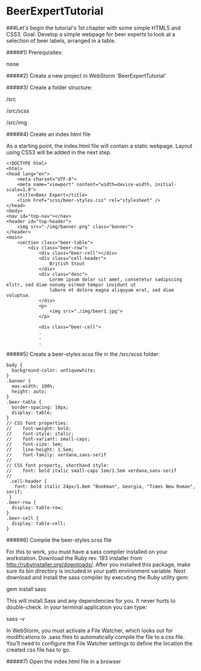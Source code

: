 BeerExpertTutorial
==================

###Let's begin the tutorial's 1st chapter with some simple HTML5 and CSS3.
Goal: Develop a simple webpage for beer experts to look at a selection of beer labels, arranged in a table.

#####1) Prerequisites:

none

#####2) Create a new project in WebStorm 'BeerExpertTutorial'

#####3) Create a folder structure:

/src

/src/scss

/src/img


#####4) Create an index.html file

As a starting point, the index.html file will contain a static webpage. Layout using CSS3 will be added in the next
step.

```
<!DOCTYPE html>
<html>
<head lang="en">
    <meta charset="UTF-8">
    <meta name="viewport" content="width=device-width, initial-scale=1.0">
    <title>Beer Expert</title>
    <link href="scss/beer-styles.css" rel="stylesheet" />
</head>
<body>
<nav id="top-nav"></nav>
<header id="top-header">
    <img src="./img/banner.png" class="banner">
</header>
<main>
    <section class="beer-table">
        <div class="beer-row">
            <div class="beer-cell"></div>
            <div class="cell-header">
                British Stout
            </div>
            <div class="desc">
                Lorem ipsum dolor sit amet, consetetur sadipscing elitr, sed diam nonumy eirmod tempor invidunt ut
                labore et dolore magna aliquyam erat, sed diam voluptua.
            </div>
            <p>
                <img src="./img/beer1.jpg">
            </p>

            <div class="beer-cell">
            .
            .
            .
```

#####5) Create a beer-styles.scss file in the /src/scss folder:
```
body {
  background-color: antiquewhite;
}
.banner {
  max-width: 100%;
  height: auto;
}
.beer-table {
  border-spacing: 10px;
  display: table;
}
// CSS font properties:
//    font-weight: bold;
//    font-style: italic;
//    font-variant: small-caps;
//    font-size: 1em;
//    line-height: 1.5em;
//    font-family: verdana,sans-serif
//
// CSS font property, shorthand style:
//    font: bold italic small-caps 1em/1.5em verdana,sans-serif
//
 .cell-header {
   font: bold italic 24px/1.8em "Bookman", Georgia, "Times New Roman", serif;
 }
.beer-row {
  display: table-row;
}
.beer-cell {
  display: table-cell;
}
```

#####6) Compile the beer-styles.scss file

For this to work, you must have a sass compiler installed on your workstation. Download the Ruby rev. 193
installer from http://rubyinstaller.org/downloads/. After you installed this package, make sure its bin directory
is included in your path environment variable. Next download and install the sass compiler by executing the Ruby
utility gem:

  gem install sass

This will install Sass and any dependencies for you. It never hurts to double-check. In your terminal application
you can type:

  sass -v

In WebStorm, you must activate a File Watcher, which looks out for modifications to .sass files to automatically
compile the file to a css file. You'll need to configure the File Watcher settings to define the location the created
css file has to go.

#####7) Open the index.html file in a browser

